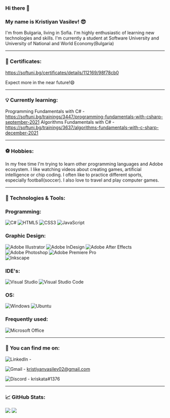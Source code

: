 ### Hi there 👋
### My name is Kristiyan Vasilev! 😎
I'm from Bulgaria, living in Sofia. I'm highly enthusiastic of learning new technologies and skills. I'm currently a student at Software University and University of National and World Economy(Bulgaria)
____________________________________________________________________________________________________
### 📜 Certificates:
https://softuni.bg/certificates/details/112169/98f78cb0

Еxpect more in the near future!😄
____________________________________________________________________________________________________
### 💡 Currently learning:
Programming Fundamentals with C# - https://softuni.bg/trainings/3447/programming-fundamentals-with-csharp-september-2021
Algorithms Fundamentals with C# - https://softuni.bg/trainings/3637/algorithms-fundamentals-with-c-sharp-december-2021
____________________________________________________________________________________________________
### ⚽ Hobbies:
In my free time I'm trying to learn other programming languages and Adobe ecosystem. I like watching videos about creating games, artificial intelligence or chip coding. I often like to practice different sports, especially football(soccer). I also love to travel and play computer games.
_____________________________________________________________________________________________________
### 🔧 Technologies & Tools:
### Programming:
![C#](https://img.shields.io/badge/c%23-%23239120.svg?style=for-the-badge&logo=c-sharp&logoColor=white)
![HTML5](https://img.shields.io/badge/html5-%23E34F26.svg?style=for-the-badge&logo=html5&logoColor=white)
![CSS3](https://img.shields.io/badge/css3-%231572B6.svg?style=for-the-badge&logo=css3&logoColor=white)
![JavaScript](https://img.shields.io/badge/javascript-%23323330.svg?style=for-the-badge&logo=javascript&logoColor=%23F7DF1E)

### Graphic Design:
  ![Adobe Illustrator](https://img.shields.io/badge/adobeillustrator-%23FF9A00.svg?style=for-the-badge&logo=adobeillustrator&logoColor=white)
  ![Adobe InDesign](https://img.shields.io/badge/Adobe%20InDesign-49021F?style=for-the-badge&logo=adobeindesign&logoColor=white)
  ![Adobe After Effects](https://img.shields.io/badge/Adobe%20After%20Effects-9999FF.svg?style=for-the-badge&logo=Adobe%20After%20Effects&logoColor=white)
  ![Adobe Photoshop](https://img.shields.io/badge/adobephotoshop-%2331A8FF.svg?style=for-the-badge&logo=adobephotoshop&logoColor=white)
  ![Adobe Premiere Pro](https://img.shields.io/badge/Adobe%20Premiere%20Pro-9999FF.svg?style=for-the-badge&logo=Adobe%20Premiere%20Pro&logoColor=white)  
  ![Inkscape](https://img.shields.io/badge/Inkscape-e0e0e0?style=for-the-badge&logo=inkscape&logoColor=080A13)

### IDE's:
  ![Visual Studio](https://img.shields.io/badge/Visual%20Studio-5C2D91.svg?style=for-the-badge&logo=visual-studio&logoColor=white)
  ![Visual Studio Code](https://img.shields.io/badge/Visual%20Studio%20Code-0078d7.svg?style=for-the-badge&logo=visual-studio-code&logoColor=white)
  
### OS:
  ![Windows](https://img.shields.io/badge/Windows-0078D6?style=for-the-badge&logo=windows&logoColor=white)
  ![Ubuntu](https://img.shields.io/badge/Ubuntu-E95420?style=for-the-badge&logo=ubuntu&logoColor=white)
  
### Frequently used:
  ![Microsoft Office](https://img.shields.io/badge/Microsoft_Office-D83B01?style=for-the-badge&logo=microsoft-office&logoColor=white)
_____________________________________________________________________________________________________
### 💬 You can find me on:
![LinkedIn](https://img.shields.io/badge/linkedin-%230077B5.svg?style=for-the-badge&logo=linkedin&logoColor=white) -
                                                                                                  
![Gmail](https://img.shields.io/badge/Gmail-D14836?style=for-the-badge&logo=gmail&logoColor=white) - kristiyanvasilev02@gmail.com

![Discord](https://img.shields.io/badge/%3CServer%3E-%237289DA.svg?style=for-the-badge&logo=discord&logoColor=white) - kriskata#1376
_____________________________________________________________________________________________________
### 📈 GitHub Stats:

<img align="center" src="https://github-readme-stats.vercel.app/api?username=KristyanVasilev&theme=gotham"/> <img align="center" src="https://github-readme-stats.vercel.app/api/top-langs/?username=KristyanVasilev&theme=gotham" />


